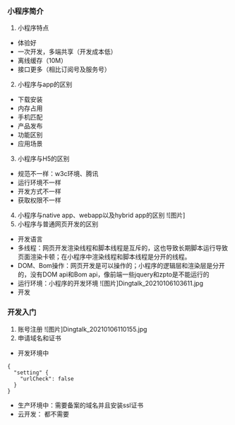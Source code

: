 ### 小程序简介
1. 小程序特点
* 体验好
* 一次开发，多端共享（开发成本低）
* 离线缓存（10M）
* 接口更多（相比订阅号及服务号）
2. 小程序与app的区别
* 下载安装
* 内存占用
* 手机匹配
* 产品发布
* 功能区别
* 应用场景
3. 小程序与H5的区别
* 规范不一样：w3c环境、腾讯
* 运行环境不一样
* 开发方式不一样
* 获取权限不一样
4. 小程序与native app、webapp以及hybrid app的区别
![图片]
5. 小程序与普通网页开发的区别
* 开发语言
* 多线程：网页开发渲染线程和脚本线程是互斥的，这也导致长期脚本运行导致页面渲染卡顿；在小程序中渲染线程和脚本线程是分开的线程。
* DOM、Bom操作：网页开发是可以操作的；小程序的逻辑层和渲染层是分开的，没有DOM api和Bom api，像前端一些jquery和zpto是不能运行的
* 运行环境：小程序的开发环境
![图片]Dingtalk_20210106103611.jpg
* 开发
### 开发入门
1. 账号注册
![图片]Dingtalk_20210106110155.jpg
2. 申请域名和证书
* 开发环境中

```
{
  "setting" {
    "urlCheck": false
  }
}
```

* 生产环境中：需要备案的域名并且安装ssl证书
* 云开发： 都不需要
